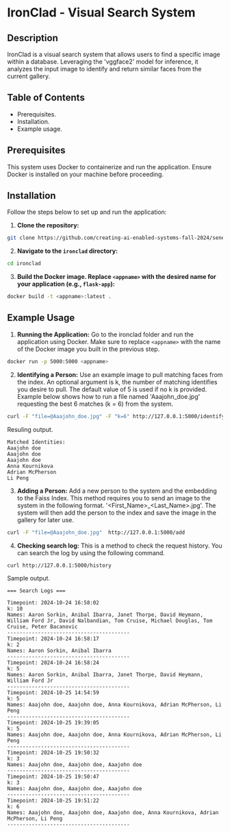 # IronClad - Visual Search System

## Description
IronClad is a visual search system that allows users to find a specific image within a database. Leveraging the 'vggface2' model for inference, it analyzes the input image to identify and return similar faces from the current gallery.

## Table of Contents
- Prerequisites.
- Installation.
- Example usage.

## Prerequisites
This system uses Docker to containerize and run the application. Ensure Docker is installed on your machine before proceeding.

## Installation
Follow the steps below to set up and run the application:

1. **Clone the repository:**
```bash
git clone https://github.com/creating-ai-enabled-systems-fall-2024/senevirathne-kaneel.git
```
2. **Navigate to the ```ironclad``` directory:**
```bash
cd ironclad
```
3. **Build the Docker image. Replace ```<appname>``` with the desired name for your application (e.g., ```flask-app```):**
```bash
docker build -t <appname>:latest .
```

## Example Usage 

1. **Running the Application:** Go to the ironclad folder and run the application using Docker. Make sure to replace ```<appname>``` with the name of the Docker image you built in the previous step.
```bash
docker run -p 5000:5000 <appname>
```
2. **Identifying a Person:** Use an example image to pull matching faces from the index. An optional argument is k, the number of matching identifies you desire to pull. The default value of 5 is used if no k is provided. Example below shows how to run a file named 'Aaajohn_doe.jpg' requesting the best 6 matches (k = 6) from the system.
```bash
curl -F "file=@Aaajohn_doe.jpg" -F "k=6" http://127.0.0.1:5000/identify
```
Resuling output.
```
Matched Identities:
Aaajohn doe
Aaajohn doe
Aaajohn doe
Anna Kournikova
Adrian McPherson
Li Peng
```
3. **Adding a Person:** Add a new person to the system and the embedding to the Faiss Index. This method requires you to send an image to the system in the following format. '<First_Name>_<Last_Name>.jpg'. The system will then add the person to the index and save the image in the gallery for later use.
```bash
curl -F "file=@Aaajohn_doe.jpg"  http://127.0.0.1:5000/add
```
4. **Checking search log:** This is a method to check the request history. You can search the log by using the following command. 
```bash
curl http://127.0.0.1:5000/history
```
Sample output.
```
=== Search Logs ===

Timepoint: 2024-10-24 16:58:02
k: 10
Names: Aaron Sorkin, Anibal Ibarra, Janet Thorpe, David Heymann, William Ford Jr, David Nalbandian, Tom Cruise, Michael Douglas, Tom Cruise, Peter Bacanovic
----------------------------------------
Timepoint: 2024-10-24 16:58:17
k: 2
Names: Aaron Sorkin, Anibal Ibarra
----------------------------------------
Timepoint: 2024-10-24 16:58:24
k: 5
Names: Aaron Sorkin, Anibal Ibarra, Janet Thorpe, David Heymann, William Ford Jr
----------------------------------------
Timepoint: 2024-10-25 14:54:59
k: 5
Names: Aaajohn doe, Aaajohn doe, Anna Kournikova, Adrian McPherson, Li Peng
----------------------------------------
Timepoint: 2024-10-25 19:39:05
k: 5
Names: Aaajohn doe, Aaajohn doe, Anna Kournikova, Adrian McPherson, Li Peng
----------------------------------------
Timepoint: 2024-10-25 19:50:32
k: 3
Names: Aaajohn doe, Aaajohn doe, Aaajohn doe
----------------------------------------
Timepoint: 2024-10-25 19:50:47
k: 3
Names: Aaajohn doe, Aaajohn doe, Aaajohn doe
----------------------------------------
Timepoint: 2024-10-25 19:51:22
k: 6
Names: Aaajohn doe, Aaajohn doe, Aaajohn doe, Anna Kournikova, Adrian McPherson, Li Peng
----------------------------------------
```
